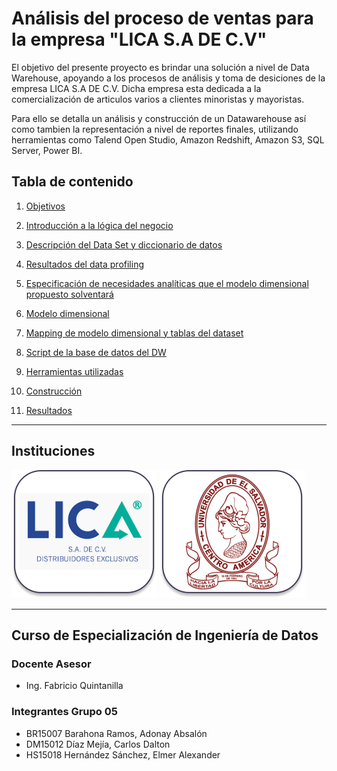 # **Análisis del proceso de ventas para la empresa "LICA S.A DE C.V"** 
El objetivo del presente proyecto es brindar una solución a nivel de Data Warehouse, apoyando a los procesos de análisis y toma de desiciones de la empresa LICA S.A DE C.V. Dicha empresa esta dedicada a la comercialización de articulos varios a clientes minoristas y mayoristas.

Para ello se detalla un análisis y construcción de un Datawarehouse así como tambien la representación a nivel de reportes finales, utilizando herramientas como Talend Open Studio, Amazon Redshift, Amazon S3, SQL Server, Power BI.

## **Tabla de contenido**
1. [Objetivos](FilesReadme/Objetivos.md)

2. [Introducción a la lógica del negocio](FilesReadme/IntroduccionLogicaNegocio.md)

3. [Descripción del Data Set y diccionario de datos](FilesReadme/DescripcionDataSet.md)

4. [Resultados del data profiling](FilesReadme/ResultadosDataProfiling.md)

5. [Especificación de necesidades analíticas que el modelo dimensional propuesto solventará](FilesReadme/EspecificacionNecesidadesAnaliticas.md)

6. [Modelo dimensional](FilesReadme/ModeloDimensional.md)

7. [Mapping de modelo dimensional y tablas del dataset](FilesReadme/MappingModeloDimensional.md)

8. [Script de la base de datos del DW](FilesReadme/ScriptBaseDW.md)

9. [Herramientas utilizadas](FilesReadme/HerramientasUtilizadas.md)

10. [Construcción](FilesReadme/Construccion.md)

11. [Resultados](FilesReadme/Resultados.md)
---
## Instituciones

![BPMN](FilesReadme/Logos/LogoLica.png)
![BPMN](FilesReadme/Logos/LogoUES.png)


---
## Curso de Especialización de Ingeniería de Datos
### **Docente Asesor**
- Ing. Fabricio Quintanilla

### **Integrantes Grupo 05**
- BR15007 Barahona Ramos, Adonay Absalón
- DM15012 Díaz Mejía, Carlos Dalton
- HS15018 Hernández Sánchez, Elmer Alexander